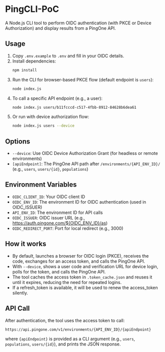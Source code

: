 # PingCLI-PoC

A Node.js CLI tool to perform OIDC authentication (with PKCE or Device Authorization) and display results from a PingOne API.

## Usage

1. Copy `.env.example` to `.env` and fill in your OIDC details.
2. Install dependencies:
   ```sh
   npm install
   ```
3. Run the CLI for browser-based PKCE flow (default endpoint is `users`):
   ```sh
   node index.js
   ```
4. To call a specific API endpoint (e.g., a user):
   ```sh
   node index.js users/b11fcccd-c517-4fbb-8912-84628b6dea61
   ```
5. Or run with device authorization flow:
   ```sh
   node index.js users --device
   ```

## Options
- `--device`: Use OIDC Device Authorization Grant (for headless or remote environments)
- `[apiEndpoint]`: The PingOne API path after `/environments/{API_ENV_ID}/` (e.g., `users`, `users/{id}`, `populations`)

## Environment Variables
- `OIDC_CLIENT_ID`: Your OIDC client ID
- `OIDC_ENV_ID`: The environment ID for OIDC authentication (used in OIDC_ISSUER)
- `API_ENV_ID`: The environment ID for API calls
- `OIDC_ISSUER`: OIDC issuer URL (e.g., https://auth.pingone.com/${OIDC_ENV_ID}/as)
- `OIDC_REDIRECT_PORT`: Port for local redirect (e.g., 3000)

## How it works
- By default, launches a browser for OIDC login (PKCE), receives the code, exchanges for an access token, and calls the PingOne API.
- With `--device`, shows a user code and verification URL for device login, polls for the token, and calls the PingOne API.
- The tool caches the access token in `.token_cache.json` and reuses it until it expires, reducing the need for repeated logins.
- If a refresh_token is available, it will be used to renew the access_token silently.

## API Call
After authentication, the tool uses the access token to call:
```
https://api.pingone.com/v1/environments/{API_ENV_ID}/{apiEndpoint}
```
where `{apiEndpoint}` is provided as a CLI argument (e.g., `users`, `populations`, `users/{id}`), and prints the JSON response.
